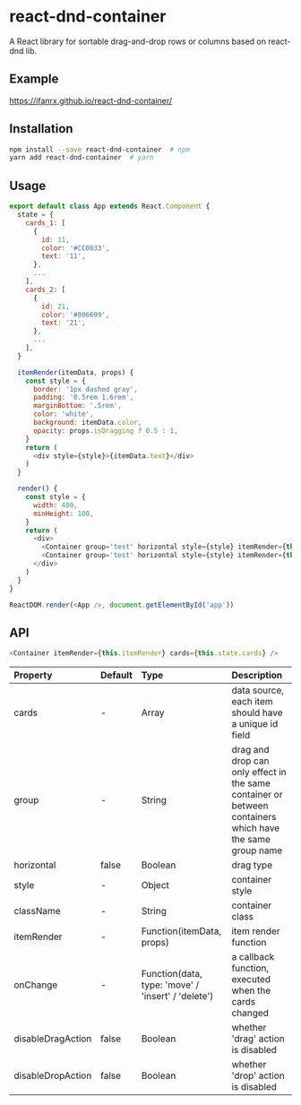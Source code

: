 # react-dnd-container
A React library for sortable drag-and-drop rows or columns based on react-dnd lib.

## Example
https://ifanrx.github.io/react-dnd-container/

## Installation
```bash
npm install --save react-dnd-container  # npm
yarn add react-dnd-container  # yarn
```

## Usage
```js
export default class App extends React.Component {
  state = {
    cards_1: [
      {
        id: 11,
        color: '#CC0033',
        text: '11',
      },
      ...
    ],
    cards_2: [
      {
        id: 21,
        color: '#006699',
        text: '21',
      },
      ...
    ],
  }

  itemRender(itemData, props) {
    const style = {
      border: '1px dashed gray',
      padding: '0.5rem 1.6rem',
      marginBottom: '.5rem',
      color: 'white',
      background: itemData.color,
      opacity: props.isDragging ? 0.5 : 1,
    }
    return (
      <div style={style}>{itemData.text}</div>
    )
  }

  render() {
    const style = {
      width: 400,
      minHeight: 100,
    }
    return (
      <div>
        <Container group='test' horizontal style={style} itemRender={this.itemRender} cards={this.state.cards_1} />
        <Container group='test' horizontal style={style} itemRender={this.itemRender} cards={this.state.cards_2} />
      </div>
    )
  }
}

ReactDOM.render(<App />, document.getElementById('app'))
```

## API
```js
<Container itemRender={this.itemRender} cards={this.state.cards} />
```
| Property          | Default      | Type     | Description  |
| :---------------- | :----------- | :------- | :----------- |
| cards             | -            | Array    | data source, each item should have a unique id field |
| group             | -            | String   | drag and drop can only effect in the same container or between containers which have the same group name |
| horizontal        | false        | Boolean  | drag type |
| style             | -            | Object   | container style |
| className         | -            | String   | container class |
| itemRender        | -            | Function(itemData, props) | item render function |
| onChange          | -            | Function(data, type: 'move' / 'insert' / 'delete') | a callback function, executed when the cards changed |
| disableDragAction | false        | Boolean  | whether 'drag' action is disabled |
| disableDropAction | false        | Boolean  | whether 'drop' action is disabled |


